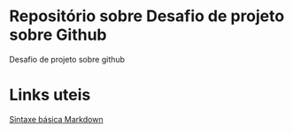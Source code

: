 # Repositório sobre Desafio de projeto sobre Github
Desafio de projeto sobre github
# Links uteis
[Sintaxe básica Markdown](https://www.markdownguide.org/)
